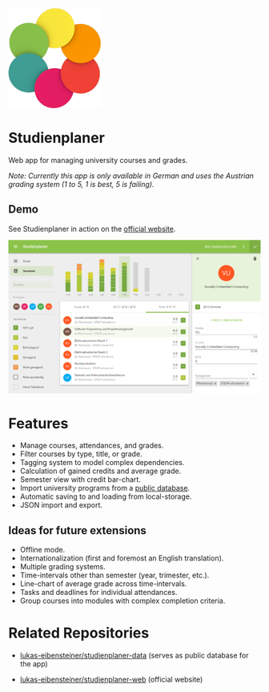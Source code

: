 ![Studienplaner](docs/logo.png)

# Studienplaner

Web app for managing university courses and grades.

_Note: Currently this app is only available in German and uses the Austrian
grading system (1 to 5, 1 is best, 5 is failing)._

## Demo

See Studienplaner in action on the [official website](http://studienplaner.at).

![Screenshot](docs/screenshot-wide.png)

# Features

- Manage courses, attendances, and grades.
- Filter courses by type, title, or grade.
- Tagging system to model complex dependencies.
- Calculation of gained credits and average grade.
- Semester view with credit bar-chart.
- Import university programs from a
  [public database](https://github.com/lukas-eibensteiner/studienplaner-data).
- Automatic saving to and loading from local-storage.
- JSON import and export.

## Ideas for future extensions

- Offline mode.
- Internationalization (first and foremost an English translation).
- Multiple grading systems.
- Time-intervals other than semester (year, trimester, etc.).
- Line-chart of average grade across time-intervals.
- Tasks and deadlines for individual attendances.
- Group courses into modules with complex completion criteria.

# Related Repositories

- [lukas-eibensteiner/studienplaner-data](https://github.com/lukas-eibensteiner/studienplaner-data)
  (serves as public database for the app)

- [lukas-eibensteiner/studienplaner-web](https://github.com/lukas-eibensteiner/studienplaner-web)
  (official website)
